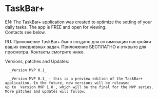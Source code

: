 # TaskBar+

EN:
  The TaskBar+ application was created to optimize the setting of your daily tasks. The app is FREE and open for viewing.       
Contacts see below.

RU:
  Приложение TaskBar+ было создано для оптимизации настройки ваших ежедневных задач. Приложение БЕСПЛАТНО и открыто для просмотра.
Контакты смотрите ниже.

Versions, patches and Updates:

      _Version MVP 0.1_
      
      _Version MVP 0.1_ - this is a preview edition of the TaskBar+ application. In the future, new versions will be released 
    up to _Version MVP 1.0_, which will be the final for the MVP series. More patches and updates will follow.

